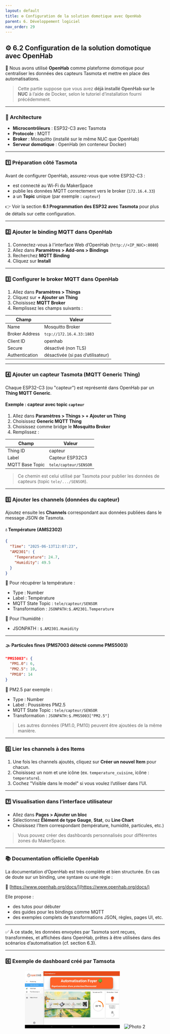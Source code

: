 ```yaml
---
layout: default
title: ⚙️ Configuration de la solution domotique avec OpenHab
parent: 6. Développement logiciel
nav_order: 29
---
```


## ⚙️ 6.2 Configuration de la solution domotique avec OpenHab

🧠 Nous avons utilisé **OpenHab** comme plateforme domotique pour centraliser les données des capteurs Tasmota et mettre en place des automatisations.

> Cette partie suppose que vous avez **déjà installé OpenHab sur le NUC** à l’aide de Docker, selon le tutoriel d’installation fourni précédemment.

---

### 🧱 Architecture

- **Microcontrôleurs** : ESP32-C3 avec Tasmota
- **Protocole** : MQTT
- **Broker** : Mosquitto (installé sur le même NUC que OpenHab)
- **Serveur domotique** : OpenHab (en conteneur Docker)

---

### 1️⃣ Préparation côté Tasmota

Avant de configurer OpenHab, assurez-vous que votre ESP32-C3 :

- est connecté au Wi-Fi du MakerSpace
- publie les données MQTT correctement vers le broker (`172.16.4.33`)
- a un **Topic** unique (par exemple : `capteur`)

👉 Voir la section **6.1 Programmation des ESP32 avec Tasmota** pour plus de détails sur cette configuration.

---

### 2️⃣ Ajouter le binding MQTT dans OpenHab

1. Connectez-vous à l'interface Web d’OpenHab (`http://<IP_NUC>:8080`)
2. Allez dans **Paramètres > Add-ons > Bindings**
3. Recherchez **MQTT Binding**
4. Cliquez sur **Install**

---

### 3️⃣ Configurer le broker MQTT dans OpenHab

1. Allez dans **Paramètres > Things**
2. Cliquez sur **+ Ajouter un Thing**
3. Choisissez **MQTT Broker**
4. Remplissez les champs suivants :

| Champ           | Valeur                  |
|-----------------|--------------------------|
| Name            | Mosquitto Broker         |
| Broker Address  | `tcp://172.16.4.33:1883` |
| Client ID       | openhab                  |
| Secure          | désactivé (non TLS)      |
| Authentication  | désactivée (si pas d’utilisateur) |

---

### 4️⃣ Ajouter un capteur Tasmota (MQTT Generic Thing)

Chaque ESP32-C3 (ou "capteur") est représenté dans OpenHab par un **Thing MQTT Generic**.

#### Exemple : capteur avec topic `capteur`

1. Allez dans **Paramètres > Things > + Ajouter un Thing**
2. Choisissez **Generic MQTT Thing**
3. Choisissez comme bridge le **Mosquitto Broker**
4. Remplissez :

| Champ            | Valeur     |
|------------------|------------|
| Thing ID         | capteur    |
| Label            | Capteur ESP32C3 |
| MQTT Base Topic  | `tele/capteur/SENSOR` |

> Ce chemin est celui utilisé par Tasmota pour publier les données de capteurs (topic `tele/.../SENSOR`).

---

### 5️⃣ Ajouter les channels (données du capteur)

Ajoutez ensuite les **Channels** correspondant aux données publiées dans le message JSON de Tasmota.

#### 💧 Température (AMS2302)

```json
{
  "Time": "2025-06-13T12:07:23",
  "AM2301": {
    "Temperature": 24.7,
    "Humidity": 49.5
  }
}
```

🔹 Pour récupérer la température :

- Type : Number
- Label : Température
- MQTT State Topic : `tele/capteur/SENSOR`
- Transformation : `JSONPATH:$.AM2301.Temperature`

🔹 Pour l’humidité :

- JSONPATH : `$.AM2301.Humidity`

---

#### 🌫️ Particules fines (PMS7003 détecté comme PMS5003)

```json
"PMS5003": {
  "PM1.0": 6,
  "PM2.5": 10,
  "PM10": 14
}
```

🔹 PM2.5 par exemple :

- Type : Number
- Label : Poussières PM2.5
- MQTT State Topic : `tele/capteur/SENSOR`
- Transformation : `JSONPATH:$.PMS5003["PM2.5"]`

> Les autres données (PM1.0, PM10) peuvent être ajoutées de la même manière.

---

### 6️⃣ Lier les channels à des Items

1. Une fois les channels ajoutés, cliquez sur **Créer un nouvel Item** pour chacun.
2. Choisissez un nom et une icône (ex. `temperature_cuisine`, icône : `temperature`).
3. Cochez "Visible dans le model" si vous voulez l’utiliser dans l’UI.

---

### 7️⃣ Visualisation dans l’interface utilisateur

- Allez dans **Pages > Ajouter un bloc**
- Sélectionnez **Élément de type Gauge**, **Stat**, ou **Line Chart**
- Choisissez l’Item correspondant (température, humidité, particules, etc.)

> Vous pouvez créer des dashboards personnalisés pour différentes zones du MakerSpace.

---

### 📚 Documentation officielle OpenHab

La documentation d’OpenHab est très complète et bien structurée. En cas de doute sur un binding, une syntaxe ou une règle :

🔗 [https://www.openhab.org/docs/](https://www.openhab.org/docs/)

Elle propose :

- des tutos pour débuter
- des guides pour les bindings comme MQTT
- des exemples complets de transformations JSON, règles, pages UI, etc.

---

✅ À ce stade, les données envoyées par Tasmota sont reçues, transformées, et affichées dans OpenHab, prêtes à être utilisées dans des scénarios d’automatisation (cf. section 6.3).


---

### 6️⃣ Exemple de dashboard créé par Tamsota

<p align="center">
  <img src="https://github.com/Makerspace-Amiens/2025-MakerspaceMonitoring/blob/14656262f42c777ede4f97549afc9d5a711c7fb6/docs/images/dashboard1.jpg" alt="Photo 1" width="300" style="margin-right:10px;" />
  <img src="images/photo2.png" alt="Photo 2" width="300" />
</p>

